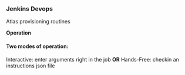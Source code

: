 ### Jenkins Devops ###
Atlas provisioning routines

__Operation__
#### Two modes of operation:
  Interactive: enter arguments right in the job
    __OR__
  Hands-Free: checkin an instructions json file
